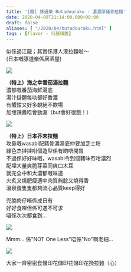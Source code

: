 ```yaml
---
title: '[麵] 豚道樂 Butadouraku - 濃濃厚豬骨拉麵'
date: 2020-04-09T21:14:00.000+08:00
draft: false
aliases: [ "/2020/04/butadouraku.html" ]
tags : [flavor - 行膳積腹]
---
```


似係過江龍；其實係港人港拉麵啦～  
(日本嘅豚道楽係居酒屋)  

![](/images/butadouraku.jpg)

**（特上）海之幸番茄湯拉麵**  
濃郁嘅番茄海鮮湯底  
湯汁掛麵每啖都好香濃  
有蟹鉗又好多蜆絕不欺場  
加埋辣醬唔會勁漏（but會好很飽！）  

![](/images/butadouraku1.jpg)

**（特上）日本芥末拉麵**  
攻鼻嘅wasabi配豬骨濃湯底仲要加芝士粉  
綠色杰撻撻咁個造型係有啲唔開胃  
不過係好好味嘅，wasabi令到個豬味冇咁濃烈  
配埋大量爽脆芽菜同爽口木耳  
就完全中和太濃郁嘅味道  
火炙叉燒肥瘦適中肉質夠腍又燒得香  
溫泉蛋隻隻都夠流心品質keep得好  
  
兜腩肉仔唔係成日有  
好好食㗎但係可遇不可求  
唔係次次都食到...  

![](/images/butadouraku2.jpg)

Mmm... 係"NOT One Less"唔係"No"啊老細...  

![](/images/butadouraku3.jpg)

大家一齊密密食儲印花儲印花儲印花換拉麵（心）